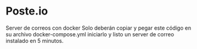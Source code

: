 # Poste.io
Server de correos con docker
Solo deberán copiar y pegar este código en su archivo docker-compose.yml  iniciarlo y listo un server de correo instalado en 5 minutos.
